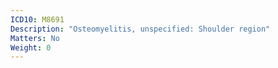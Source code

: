```yaml
---
ICD10: M8691
Description: "Osteomyelitis, unspecified: Shoulder region"
Matters: No
Weight: 0
---
```

